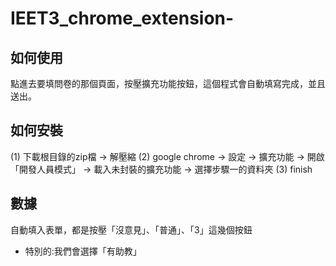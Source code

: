 # IEET3_chrome_extension-

## 如何使用
點進去要填問卷的那個頁面，按壓擴充功能按鈕，這個程式會自動填寫完成，並且送出。

## 如何安裝
(1) 下載根目錄的zip檔 -> 解壓縮
(2) google chrome -> 設定 -> 擴充功能 -> 開啟「開發人員模式」 -> 載入未封裝的擴充功能 -> 選擇步驟一的資料夾
(3) finish

## 數據
自動填入表單，都是按壓「沒意見」、「普通」、「3」這幾個按鈕
- 特別的:我們會選擇「有助教」
